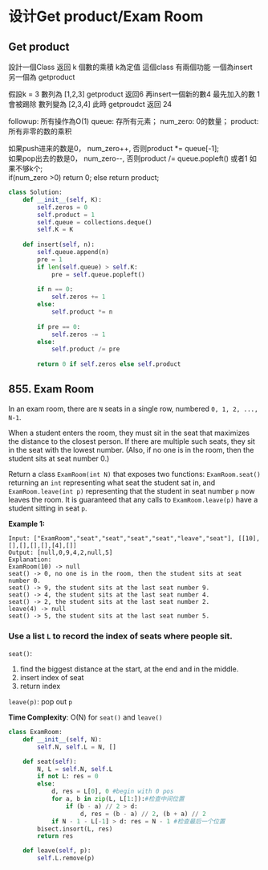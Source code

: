 # 设计Get product/Exam Room

## Get product

設計一個Class 返回 k 個數的乘積 k為定值 這個class 有兩個功能 一個為insert 另一個為 getproduct

假設k = 3 數列為 \[1,2,3\] getproduct 返回6 再insert一個新的數4 最先加入的數 1會被踢除 數列變為 \[2,3,4\] 此時 getproudct 返回 24

followup: 所有操作為O\(1\) queue: 存所有元素； num\_zero: 0的数量； product: 所有非零的数的乘积

如果push进来的数是0， num\_zero++, 否则product \*= queue\[-1\];  
如果pop出去的数是0， num\_zero--, 否则product /= queue.popleft\(\) 或者1 如果不够k个;   
if\(num\_zero &gt;0\) return 0; else return product;

```python
class Solution:
	def __init__(self, K):
		self.zeros = 0
		self.product = 1
		self.queue = collections.deque()
		self.K = K
	
	def insert(self, n):
		self.queue.append(n)
		pre = 1	
		if len(self.queue) > self.K:
			pre = self.queue.popleft()	
					
		if n == 0:
			self.zeros += 1
		else:
			self.product *= n
		
		if pre == 0:
			self.zeros -= 1
		else:
			self.product /= pre		
		
		return 0 if self.zeros else self.product
```

## 855. Exam Room

In an exam room, there are `N` seats in a single row, numbered `0, 1, 2, ..., N-1`.

When a student enters the room, they must sit in the seat that maximizes the distance to the closest person.  If there are multiple such seats, they sit in the seat with the lowest number.  \(Also, if no one is in the room, then the student sits at seat number 0.\)

Return a class `ExamRoom(int N)` that exposes two functions: `ExamRoom.seat()` returning an `int` representing what seat the student sat in, and `ExamRoom.leave(int p)` representing that the student in seat number `p` now leaves the room.  It is guaranteed that any calls to `ExamRoom.leave(p)` have a student sitting in seat `p`.

**Example 1:**

```text
Input: ["ExamRoom","seat","seat","seat","seat","leave","seat"], [[10],[],[],[],[],[4],[]]
Output: [null,0,9,4,2,null,5]
Explanation:
ExamRoom(10) -> null
seat() -> 0, no one is in the room, then the student sits at seat number 0.
seat() -> 9, the student sits at the last seat number 9.
seat() -> 4, the student sits at the last seat number 4.
seat() -> 2, the student sits at the last seat number 2.
leave(4) -> null
seat() -> 5, the student sits at the last seat number 5.
```

### ​​​​​​​Use a list `L` to record the index of seats where people sit.

`seat()`:  
1. find the biggest distance at the start, at the end and in the middle.  
2. insert index of seat  
3. return index

`leave(p)`: pop out `p`

**Time Complexity**: O\(N\) for `seat()` and `leave()`

```python
class ExamRoom:
    def __init__(self, N):
        self.N, self.L = N, []

    def seat(self):
        N, L = self.N, self.L
        if not L: res = 0
        else:
            d, res = L[0], 0 #begin with 0 pos
            for a, b in zip(L, L[1:]):#检查中间位置
                if (b - a) // 2 > d:
                    d, res = (b - a) // 2, (b + a) // 2
            if N - 1 - L[-1] > d: res = N - 1 #检查最后一个位置
        bisect.insort(L, res)
        return res

    def leave(self, p):
        self.L.remove(p)
```

